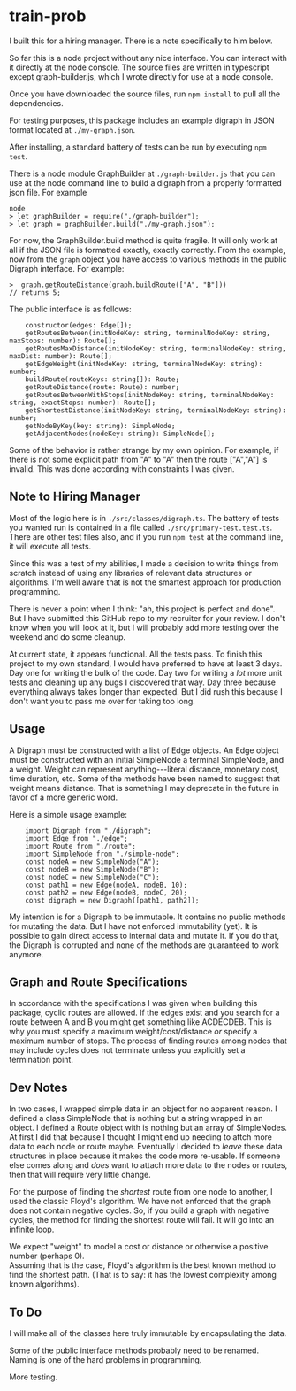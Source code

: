 # train-prob

I built this for a hiring manager.  There is a note specifically to him below.

So far this is a node project without any nice interface.  You can interact with 
it directly at the node console.  The source files are written in typescript except
graph-builder.js, which I wrote directly for use at a node console.

Once you have downloaded the source files, run ```npm install``` to pull all the 
dependencies.

For testing purposes, this package includes an example digraph in JSON format 
located at ```./my-graph.json```.

After installing, a standard battery of tests can be run
by executing ```npm test```.

There is a node module GraphBuilder at ```./graph-builder.js``` that you can use 
at the node command line to build a digraph from a properly formatted json file.
For example

```
node
> let graphBuilder = require("./graph-builder");
> let graph = graphBuilder.build("./my-graph.json");
```

For now, the GraphBuilder.build method is quite fragile.  It will only work at all
if the JSON file is formatted exactly, exactly correctly.  From the 
example, now from the ```graph``` object you have access to various methods in the 
public Digraph interface.  For example:

```
>  graph.getRouteDistance(graph.buildRoute(["A", "B"]))
// returns 5;
```

The public interface is as follows:

```
    constructor(edges: Edge[]);
    getRoutesBetween(initNodeKey: string, terminalNodeKey: string, maxStops: number): Route[];
    getRoutesMaxDistance(initNodeKey: string, terminalNodeKey: string, maxDist: number): Route[];
    getEdgeWeight(initNodeKey: string, terminalNodeKey: string): number;
    buildRoute(routeKeys: string[]): Route;
    getRouteDistance(route: Route): number;
    getRoutesBetweenWithStops(initNodeKey: string, terminalNodeKey: string, exactStops: number): Route[];
    getShortestDistance(initNodeKey: string, terminalNodeKey: string): number;
    getNodeByKey(key: string): SimpleNode;
    getAdjacentNodes(nodeKey: string): SimpleNode[];
```

Some of the behavior is rather strange by my own opinion.  For example, if there is 
not some explicit path from "A" to "A" then the route ["A","A"] is invalid.  This was done 
according with constraints I was given.

## Note to Hiring Manager

Most of the logic here is in ```./src/classes/digraph.ts```.  The battery of tests you wanted 
run is contained in a file called ```./src/primary-test.test.ts```.  There are other test files 
also, and if you run ```npm test``` at the command line, it will execute all tests.

Since this was a test of my abilities, I made a decision to write things from scratch instead 
of using any libraries of relevant data structures or algorithms.  I'm well aware that is 
not the smartest approach for production programming.

There is never a point when I think: "ah, this project is perfect and done".  But I have 
submitted this GitHub repo to my recruiter for your review.  I don't know when you will look at it, but
I will probably add more testing over the weekend and do some cleanup.

At current state, it appears functional.  All the tests pass.  To finish this project to my own
standard, I would have preferred to have at least 3 days.  Day one for writing the bulk of the code.  Day two for writing a _lot_ more unit tests and cleaning up any bugs I discovered that way.  Day three because everything always takes longer than expected.  But I did rush this because I don't want you to pass me 
over for taking too long.

## Usage

A Digraph must be constructed with a list of Edge objects.  An Edge object 
must be constructed with an initial SimpleNode a terminal SimpleNode, and a weight.
Weight can represent anything---literal distance, monetary cost, time duration, etc.
Some of the methods have been named to suggest that weight means distance.  That is
something I may deprecate in the future in favor of a more generic word.

Here is a simple usage example:
```
    import Digraph from "./digraph";
    import Edge from "./edge";
    import Route from "./route";
    import SimpleNode from "./simple-node";
    const nodeA = new SimpleNode("A");
    const nodeB = new SimpleNode("B");
    const nodeC = new SimpleNode("C");
    const path1 = new Edge(nodeA, nodeB, 10);
    const path2 = new Edge(nodeB, nodeC, 20);
    const digraph = new Digraph([path1, path2]);
```


My intention is for a Digraph to be immutable.  It contains no public methods for 
mutating the data.  But I have not enforced immutability (yet).  It is possible 
to gain direct access to internal data and mutate it.  If you do that, the Digraph 
is corrupted and none of the methods are guaranteed to work anymore.

## Graph and Route Specifications

In accordance with the specifications I was given when building this package, 
cyclic routes are allowed.  If the edges exist and you search for a route between 
A and B you might get something like ACDECDEB.  This is why you must specify a 
maximum weight/cost/distance _or_ specify a maximum number of stops.  The process of 
finding routes among nodes that may include cycles does not terminate unless you 
explicitly set a termination point.

## Dev Notes

In two cases, I wrapped simple data in an object for no apparent reason.
I defined a class SimpleNode that is nothing but a string wrapped in an object.
I defined a Route object with is nothing but an array of SimpleNodes.
At first I did that because I thought I might end up needing to attch more data 
to each node or route maybe.  Eventually I decided to _leave_ these data structures in
place because it makes the code more re-usable.  If someone else comes along 
and _does_ want to attach more data to the nodes or routes, then that will require very 
little change.

For the purpose of finding the _shortest_ route from one node to another, I used the 
classic Floyd's algorithm.  We have not enforced that the graph does not contain 
negative cycles.  So, if you build a graph with negative cycles, the method for 
finding the shortest route will fail.  It will go into an infinite loop.

We expect "weight" to model a cost or distance or otherwise a positive number (perhaps 0).  
Assuming that is the case, Floyd's algorithm is the best known method to find 
the shortest path.  (That is to say: it has the lowest complexity among known algorithms).



## To Do

I will make all of the classes here truly immutable by encapsulating the data.

Some of the public interface methods probably need to be renamed.  Naming is one 
of the hard problems in programming.

More testing.  